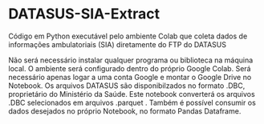 # DATASUS-SIA-Extract
Código em Python executável pelo ambiente Colab que coleta dados de informações ambulatoriais (SIA) diretamente do FTP do DATASUS 

Não será necessário instalar qualquer programa ou biblioteca na máquina local. O ambiente será configurado dentro do próprio Google Colab. 
Será necessário apenas logar a uma conta Google e montar o Google Drive no Notebook.
Os arquivos DATASUS são disponibilzados no formato .DBC, proprietário do Ministério da Saúde. 
Este notebook converterá os arquivos .DBC selecionados em arquivos .parquet .
Também é possível consumir os dados desejados no próprio Notebook, no formato Pandas Dataframe.  
